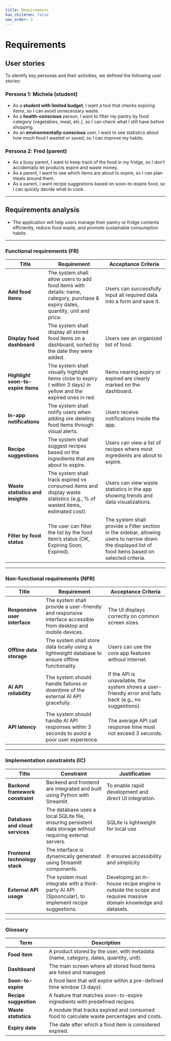 ```yaml
---
title: Requirements
has_children: false
nav_order: 3
---
```


# Requirements

## User stories

To identify key personas and their activities, we defined the following user stories:


### Persona 1: Michela (student)

* As a **student with limited budget**, I want a tool that checks expiring items, so I can avoid unnecessary waste.
* As a **health-conscious** person, I want to filter my pantry by food category (vegetables, meat, etc.), so I can check what I still have before shopping.
* As an **environmentally-conscious** user, I want to see statistics about how much food I wasted or saved, so I can improve my habits.

### Persona 2: Fred (parent)
* As a busy parent, I want to keep track of the food in my fridge, so I don’t accidentally let products expire and waste money.
* As a parent, I want to see which items are about to expire, so I can plan meals around them.
* As a parent, I want recipe suggestions based on soon-to-expire food, so I can quickly decide what to cook.

---

## Requirements analysis

- The application will help users manage their pantry or fridge contents efficiently, reduce food waste, and promote sustainable consumption habits.

---
### Functional requirements (FR)

| Title                                   | Requirement                                                                                          | Acceptance Criteria                                                                                          |
|-----------------------------------------|------------------------------------------------------------------------------------------------------|--------------------------------------------------------------------------------------------------------------|
| **Add food items**                         | The system shall allow users to add food items with details: name, category, purchase & expiry dates, quantity, unit and price. | Users can successfully input all required data into a form and save it.                                      |
| **Display food dashboard**                 | The system shall display all stored food items on a dashboard, sorted by the date they were added.           | Users see an organized list of food.                                    |
| **Highlight soon-to-expire items**         | The system shall visually highlight items close to expiry ( within 3 days) in yellow and the expired ones in red.             | Items nearing expiry or expired are clearly marked  on the dashboard.                                             |
| **In-app notifications**        | The system shall notify users when adding ore deleting food items through visual alerts. | Users receive notifications inside the app.             |
| **Recipe suggestions**                     | The system shall suggest recipes based on the ingredients that are about to expire.                 | Users can view a list of recipes where most ingredients are about to expire.                                |
| **Waste statistics and insights**          | The system shall track expired vs consumed items and display waste statistics (e.g., % of wasted items, estimated cost). | Users can view waste statistics in the app showing trends and data visualizations.                          |
| **Filter by food status**          | The user can filter the list by the food item’s status (OK, Expiring Soon, Expired). |  The system shall provide a Filter section in the sidebar, allowing users to narrow down the displayed list of food items based on selected criteria.                         |

---

### Non-functional requirements (NFR)

| Title                                    | Requirement                                                                                               | Acceptance Criteria                                  |
|------------------------------------------|-----------------------------------------------------------------------------------------------------------|------------------------------------------------------|
| **Responsive user interface**               | The system shall provide a user-friendly and responsive interface accessible from desktop and mobile devices. | The UI displays correctly on common screen sizes.    |
| **Offline data storage**            | The system shall store data locally using a lightweight database to ensure offline functionality.        | Users can use the core app features without internet.|
| **AI API reliability**	|The system should handle failures or downtime of the external AI API gracefully.|	If the API is unavailable, the system shows a user-friendly error and falls back (e.g., no suggestions).|
| **API latency**	|The system should handle AI API responses within 3 seconds to avoid a poor user experience.|	The average API call response time must not exceed 3 seconds.|

---

### Implementation constraints (IC)

| Title                                | Constraint                                                                                                 | Justification                                                                                     |
|--------------------------------------|------------------------------------------------------------------------------------------------------------|---------------------------------------------------------------------------------------------------|
| **Backend framework constraint**         | Backend and frontend are integrated and built using Python with Streamlit.                                                  | To enable rapid development and direct UI integration.                                        |
| **Database and cloud services**          | The database uses a local SQLite file, ensuring persistent data storage without requiring external servers.           | SQLite is lightweight for local use  |
| **Frontend technology stack**            | The interface is dynamically generated using Streamlit components.           | It ensures accessibility and simplicity      |
| **External API usage** | The system must integrate with a third-party AI API (Spooncular), to implement recipe suggestions.| Developing an in-house recipe engine is outside the scope and requires massive domain knowledge and datasets. |

---
### Glossary

| **Term**              | **Description**                                                                                     |
|-----------------------|-----------------------------------------------------------------------------------------------------|
| **Food item**         | A product stored by the user, with metadata (name, category, dates, quantity, unit).               |
| **Dashboard**         | The main screen where all stored food items are listed and managed.                                 |
| **Soon-to-expire**    | A food item that will expire within a pre-defined time window (3 days).                             |
| **Recipe suggestion** | A feature that matches soon-to-expire ingredients with predefined recipes.                          |
| **Waste statistics**  | A module that tracks expired and consumed food to calculate waste percentages and costs.           |
| **Expiry date**       | The date after which a food item is considered expired.                                             |
